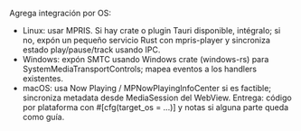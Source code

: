 Agrega integración por OS:
- Linux: usar MPRIS. Si hay crate o plugin Tauri disponible, intégralo; si no, expón un pequeño servicio Rust con mpris-player y sincroniza estado play/pause/track usando IPC.
- Windows: expón SMTC usando Windows crate (windows-rs) para SystemMediaTransportControls; mapea eventos a los handlers existentes.
- macOS: usa Now Playing / MPNowPlayingInfoCenter si es factible; sincroniza metadata desde MediaSession del WebView.
Entrega: código por plataforma con #[cfg(target_os = ...)] y notas si alguna parte queda como guía.